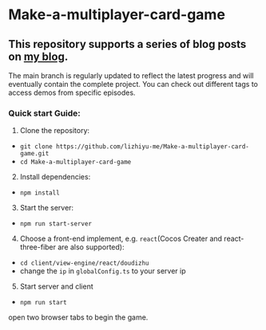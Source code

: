 # Make-a-multiplayer-card-game
## This repository supports a series of blog posts on [my blog](https://lizhiyu.me). 
The main branch is regularly updated to reflect the latest progress and will eventually contain the complete project.
You can check out different tags to access demos from specific episodes.


### Quick start Guide:
1. Clone the repository:<br>
- `git clone https://github.com/lizhiyu-me/Make-a-multiplayer-card-game.git`<br>
- `cd Make-a-multiplayer-card-game`
2. Install dependencies:<br>
- `npm install`
3. Start the server:<br>
- `npm run start-server`<br>
4. Choose a front-end implement, e.g. `react`(Cocos Creater and react-three-fiber are also supported):<br>
- `cd client/view-engine/react/doudizhu`<br>
- change the `ip` in `globalConfig.ts` to your server ip<br> 
5. Start server and client<br>
- `npm run start` 

open two browser tabs to begin the game.







